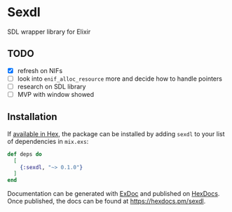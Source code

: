 # Sexdl

SDL wrapper library for Elixir


## TODO

- [x] refresh on NIFs
- [ ] look into `enif_alloc_resource` more and decide how to handle pointers
- [ ] research on SDL library
- [ ] MVP with window showed

## Installation

If [available in Hex](https://hex.pm/docs/publish), the package can be installed
by adding `sexdl` to your list of dependencies in `mix.exs`:

```elixir
def deps do
  [
    {:sexdl, "~> 0.1.0"}
  ]
end
```

Documentation can be generated with [ExDoc](https://github.com/elixir-lang/ex_doc)
and published on [HexDocs](https://hexdocs.pm). Once published, the docs can
be found at <https://hexdocs.pm/sexdl>.

